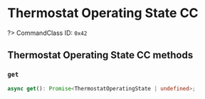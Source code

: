# Thermostat Operating State CC

?> CommandClass ID: `0x42`

## Thermostat Operating State CC methods

### `get`

```ts
async get(): Promise<ThermostatOperatingState | undefined>;
```
